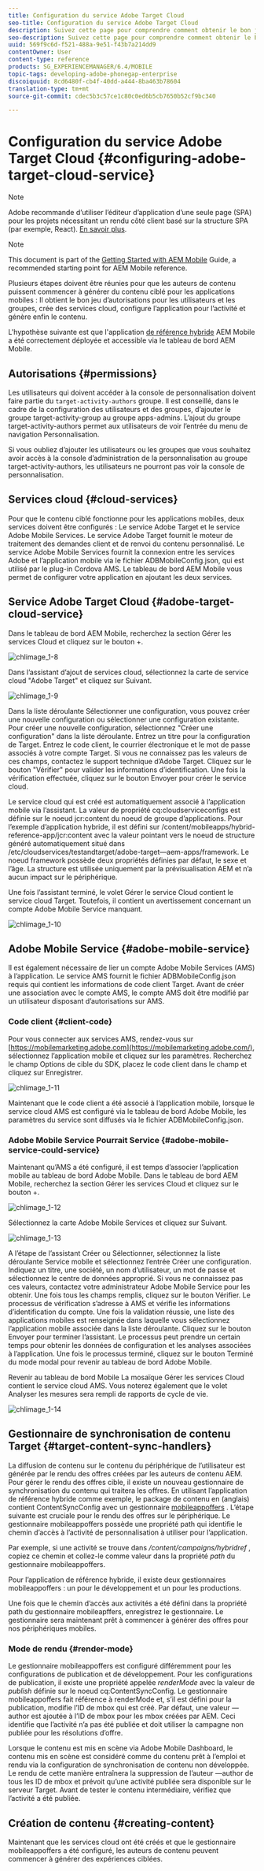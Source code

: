 ```yaml
---
title: Configuration du service Adobe Target Cloud
seo-title: Configuration du service Adobe Target Cloud
description: Suivez cette page pour comprendre comment obtenir le bon jeu d’autorisations pour les utilisateurs et les groupes, créer des services cloud, configurer l’application pour l’activité et générer le contenu.
seo-description: Suivez cette page pour comprendre comment obtenir le bon jeu d’autorisations pour les utilisateurs et les groupes, créer des services cloud, configurer l’application pour l’activité et générer le contenu.
uuid: 569f9c6d-f521-488a-9e51-f43b7a214dd9
contentOwner: User
content-type: reference
products: SG_EXPERIENCEMANAGER/6.4/MOBILE
topic-tags: developing-adobe-phonegap-enterprise
discoiquuid: 8cd6480f-cb4f-40dd-a444-8ba463b78604
translation-type: tm+mt
source-git-commit: cdec5b3c57ce1c80c0ed6b5cb7650b52cf9bc340

---
```



# Configuration du service Adobe Target Cloud {#configuring-adobe-target-cloud-service}

>[!NOTE]
>
>Adobe recommande d’utiliser l’éditeur d’application d’une seule page (SPA) pour les projets nécessitant un rendu côté client basé sur la structure SPA (par exemple, React). [En savoir plus](/help/sites-developing/spa-overview.md).

>[!NOTE]
>
>This document is part of the [Getting Started with AEM Mobile](/help/mobile/getting-started-aem-mobile.md) Guide, a recommended starting point for AEM Mobile reference.

Plusieurs étapes doivent être réunies pour que les auteurs de contenu puissent commencer à générer du contenu ciblé pour les applications mobiles : Il obtient le bon jeu d’autorisations pour les utilisateurs et les groupes, crée des services cloud, configure l’application pour l’activité et génère enfin le contenu.

L&#39;hypothèse suivante est que l&#39;application [de référence hybride](https://github.com/Adobe-Marketing-Cloud-Apps/aem-mobile-hybrid-reference) AEM Mobile a été correctement déployée et accessible via le tableau de bord AEM Mobile.

## Autorisations {#permissions}

Les utilisateurs qui doivent accéder à la console de personnalisation doivent faire partie du `target-activity-authors` groupe. Il est conseillé, dans le cadre de la configuration des utilisateurs et des groupes, d’ajouter le groupe target-activity-group au groupe apps-admins. L’ajout du groupe target-activity-authors permet aux utilisateurs de voir l’entrée du menu de navigation Personnalisation.

Si vous oubliez d’ajouter les utilisateurs ou les groupes que vous souhaitez avoir accès à la console d’administration de la personnalisation au groupe target-activity-authors, les utilisateurs ne pourront pas voir la console de personnalisation.

## Services cloud {#cloud-services}

Pour que le contenu ciblé fonctionne pour les applications mobiles, deux services doivent être configurés : Le service Adobe Target et le service Adobe Mobile Services. Le service Adobe Target fournit le moteur de traitement des demandes client et de renvoi du contenu personnalisé. Le service Adobe Mobile Services fournit la connexion entre les services Adobe et l’application mobile via le fichier ADBMobileConfig.json, qui est utilisé par le plug-in Cordova AMS. Le tableau de bord AEM Mobile vous permet de configurer votre application en ajoutant les deux services.

## Service Adobe Target Cloud {#adobe-target-cloud-service}

Dans le tableau de bord AEM Mobile, recherchez la section Gérer les services Cloud et cliquez sur le bouton +.

![chlimage_1-8](assets/chlimage_1-8.png)

Dans l’assistant d’ajout de services cloud, sélectionnez la carte de service cloud &quot;Adobe Target&quot; et cliquez sur Suivant.

![chlimage_1-9](assets/chlimage_1-9.png)

Dans la liste déroulante Sélectionner une configuration, vous pouvez créer une nouvelle configuration ou sélectionner une configuration existante. Pour créer une nouvelle configuration, sélectionnez &quot;Créer une configuration&quot; dans la liste déroulante. Entrez un titre pour la configuration de Target. Entrez le code client, le courrier électronique et le mot de passe associés à votre compte Target. Si vous ne connaissez pas les valeurs de ces champs, contactez le support technique d’Adobe Target. Cliquez sur le bouton &quot;Vérifier&quot; pour valider les informations d’identification. Une fois la vérification effectuée, cliquez sur le bouton Envoyer pour créer le service cloud.

Le service cloud qui est créé est automatiquement associé à l’application mobile via l’assistant. La valeur de propriété cq:cloudserviceconfigs est définie sur le noeud jcr:content du noeud de groupe d’applications. Pour l’exemple d’application hybride, il est défini sur /content/mobileapps/hybrid-reference-app/jcr:content avec la valeur pointant vers le noeud de structure généré automatiquement situé dans /etc/cloudservices/testandtarget/adobe-target—aem-apps/framework. Le noeud framework possède deux propriétés définies par défaut, le sexe et l’âge. La structure est utilisée uniquement par la prévisualisation AEM et n’a aucun impact sur le périphérique.

Une fois l’assistant terminé, le volet Gérer le service Cloud contient le service cloud Target. Toutefois, il contient un avertissement concernant un compte Adobe Mobile Service manquant.

![chlimage_1-10](assets/chlimage_1-10.png)

## Adobe Mobile Service {#adobe-mobile-service}

Il est également nécessaire de lier un compte Adobe Mobile Services (AMS) à l’application. Le service AMS fournit le fichier ADBMobileConfig.json requis qui contient les informations de code client Target. Avant de créer une association avec le compte AMS, le compte AMS doit être modifié par un utilisateur disposant d’autorisations sur AMS.

### Code client {#client-code}

Pour vous connecter aux services AMS, rendez-vous sur [https://mobilemarketing.adobe.com](https://mobilemarketing.adobe.com/), sélectionnez l’application mobile et cliquez sur les paramètres. Recherchez le champ Options de cible du SDK, placez le code client dans le champ et cliquez sur Enregistrer.

![chlimage_1-11](assets/chlimage_1-11.png)

Maintenant que le code client a été associé à l’application mobile, lorsque le service cloud AMS est configuré via le tableau de bord Adobe Mobile, les paramètres du service sont diffusés via le fichier ADBMobileConfig.json.

### Adobe Mobile Service Pourrait Service {#adobe-mobile-service-could-service}

Maintenant qu’AMS a été configuré, il est temps d’associer l’application mobile au tableau de bord Adobe Mobile. Dans le tableau de bord AEM Mobile, recherchez la section Gérer les services Cloud et cliquez sur le bouton +.

![chlimage_1-12](assets/chlimage_1-12.png)

Sélectionnez la carte Adobe Mobile Services et cliquez sur Suivant.

![chlimage_1-13](assets/chlimage_1-13.png)

A l’étape de l’assistant Créer ou Sélectionner, sélectionnez la liste déroulante Service mobile et sélectionnez l’entrée Créer une configuration. Indiquez un titre, une société, un nom d’utilisateur, un mot de passe et sélectionnez le centre de données approprié. Si vous ne connaissez pas ces valeurs, contactez votre administrateur Adobe Mobile Service pour les obtenir. Une fois tous les champs remplis, cliquez sur le bouton Vérifier. Le processus de vérification s’adresse à AMS et vérifie les informations d’identification du compte. Une fois la validation réussie, une liste des applications mobiles est renseignée dans laquelle vous sélectionnez l’application mobile associée dans la liste déroulante. Cliquez sur le bouton Envoyer pour terminer l’assistant. Le processus peut prendre un certain temps pour obtenir les données de configuration et les analyses associées à l’application. Une fois le processus terminé, cliquez sur le bouton Terminé du mode modal pour revenir au tableau de bord Adobe Mobile.

Revenir au tableau de bord Mobile La mosaïque Gérer les services Cloud contient le service cloud AMS. Vous noterez également que le volet Analyser les mesures sera rempli de rapports de cycle de vie.

![chlimage_1-14](assets/chlimage_1-14.png)

## Gestionnaire de synchronisation de contenu Target {#target-content-sync-handlers}

La diffusion de contenu sur le contenu du périphérique de l’utilisateur est générée par le rendu des offres créées par les auteurs de contenu AEM. Pour gérer le rendu des offres cible, il existe un nouveau gestionnaire de synchronisation du contenu qui traitera les offres. En utilisant l’application de référence hybride comme exemple, le package de contenu en (anglais) contient ContentSyncConfig avec un gestionnaire [mobileappoffers](https://github.com/Adobe-Marketing-Cloud-Apps/aem-mobile-hybrid-reference/blob/master/aem-package/content-author/src/main/content/jcr_root/content/mobileapps/hybrid-reference-app/en/_jcr_content/pge-app/app-config-dev/targetOffers/.content.xml) . L’étape suivante est cruciale pour le rendu des offres sur le périphérique. Le gestionnaire mobileappoffers possède une propriété path qui identifie le chemin d’accès à l’activité de personnalisation à utiliser pour l’application.

Par exemple, si une activité se trouve dans */content/campaigns/hybridref* , copiez ce chemin et collez-le comme valeur dans la propriété *path* du gestionnaire mobileappoffers.

Pour l’application de référence hybride, il existe deux gestionnaires mobileappoffers : un pour le développement et un pour les productions.

Une fois que le chemin d’accès aux activités a été défini dans la propriété path du gestionnaire mobileapffers, enregistrez le gestionnaire. Le gestionnaire sera maintenant prêt à commencer à générer des offres pour nos périphériques mobiles.

### Mode de rendu {#render-mode}

Le gestionnaire mobileappoffers est configuré différemment pour les configurations de publication et de développement. Pour les configurations de publication, il existe une propriété appelée *renderMode* avec la valeur de *publish* définie sur le noeud cq:ContentSyncConfig. Le gestionnaire mobileappoffers fait référence à renderMode et, s’il est défini pour la publication, modifie l’ID de mbox qui est créé. Par défaut, une valeur —author est ajoutée à l’ID de mbox pour les mbox créées par AEM. Ceci identifie que l’activité n’a pas été publiée et doit utiliser la campagne non publiée pour les résolutions d’offre.

Lorsque le contenu est mis en scène via Adobe Mobile Dashboard, le contenu mis en scène est considéré comme du contenu prêt à l’emploi et rendu via la configuration de synchronisation de contenu non développée. Le rendu de cette manière entraînera la suppression de l’auteur —author de tous les ID de mbox et prévoit qu’une activité publiée sera disponible sur le serveur Target. Avant de tester le contenu intermédiaire, vérifiez que l’activité a été publiée.

## Création de contenu {#creating-content}

Maintenant que les services cloud ont été créés et que le gestionnaire mobileappoffers a été configuré, les auteurs de contenu peuvent commencer à générer des expériences ciblées.
